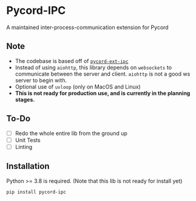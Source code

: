 # Pycord-IPC

A maintained inter-process-communication extension for Pycord

## Note

- The codebase is based off of [`pycord-ext-ipc`](https://github.com/xFGhoul/pycord-ext-ipc)
- Instead of using `aiohttp`, this library depends on `websockets` to communicate between the server and client. `aiohttp` is not a good ws server to begin with.
- Optional use of `uvloop` (only on MacOS and Linux)
- **This is not ready for production use, and is currently in the planning stages.**

## To-Do

- [ ] Redo the whole entire lib from the ground up
- [ ] Unit Tests
- [ ] Linting

## Installation

Python >= 3.8 is required. (Note that this lib is not ready for install yet)

```bash
pip install pycord-ipc
```